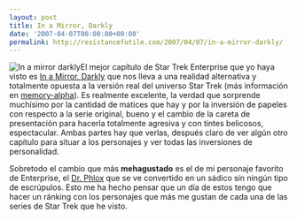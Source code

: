 ```yaml
---
layout: post
title: In a Mirror, Darkly
date: '2007-04-07T00:00:00+00:00'
permalink: http://resistancefutile.com/2007/04/07/in-a-mirror-darkly/
---
```

<img src="http://resistancefutile.com/wp-content/in_a_mirror_darkly_ent_episode_part_ii.jpg" alt="In a mirror darkly" class="centro_borde" />El mejor capítulo de Star Trek Enterprise que yo haya visto es <a href="http://en.wikipedia.org/wiki/In_a_Mirror,_Darkly_(Enterprise_episode)">In a Mirror, Darkly</a> que nos lleva a una realidad alternativa y totalmente opuesta a la versión real del universo Star Trek (más información en <a href="http://memory-alpha.org/en/wiki/In_a_Mirror,_Darkly">memory-alpha</a>). Es realmente excelente, la verdad que sorprende muchísimo por la cantidad de matices que hay y por la inversión de papeles con respecto a la serie original, bueno y el cambio de la careta de presentación para hacerla totalmente agresiva y con tintes belicosos, espectacular. Ambas partes hay que verlas, después claro de ver algún otro capítulo para situar a los personajes y ver todas las inversiones de personalidad.

Sobretodo el cambio que más <strong>mehagustado</strong> es el de mi personaje favorito de Enterprise, el <a href="http://en.wikipedia.org/wiki/Phlox_(Star_Trek)">Dr. Phlox</a> que se ve convertido en un sádico sin ningún tipo de escrúpulos. Esto me ha hecho pensar que un día de estos tengo que hacer un ránking con los personajes que más me gustan de cada una de las series de Star Trek que he visto.
